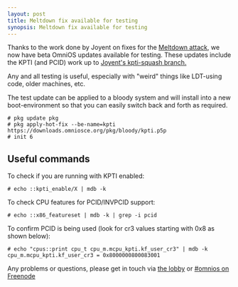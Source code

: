 ```yaml
---
layout: post
title: Meltdown fix available for testing
synopsis: Meltdown fix available for testing
---
```


Thanks to the work done by Joyent on fixes for the
[Meltdown attack](https://meltdownattack.com/), we now have beta OmniOS
updates available for testing. These updates include the KPTI (and PCID)
work up to [Joyent's kpti-squash branch.](https://github.com/rmustacc/illumos-gate/commits/kpti-squash)

Any and all testing is useful, especially with "weird" things like LDT-using
code, older machines, etc.

The test update can be applied to a bloody system and will install into a new
boot-environment so that you can easily switch back and forth as required.

```
# pkg update pkg
# pkg apply-hot-fix --be-name=kpti https://downloads.omniosce.org/pkg/bloody/kpti.p5p
# init 6
```

## Useful commands

To check if you are running with KPTI enabled:
```
# echo ::kpti_enable/X | mdb -k
```

To check CPU features for PCID/INVPCID support:
```
# echo ::x86_featureset | mdb -k | grep -i pcid
```

To confirm PCID is being used (look for cr3 values starting with 0x8 as shown
below):
```
# echo "cpus::print cpu_t cpu_m.mcpu_kpti.kf_user_cr3" | mdb -k
cpu_m.mcpu_kpti.kf_user_cr3 = 0x8000000800083001
```

Any problems or questions, please get in touch via
[the lobby](https://gitter.im/omniosorg/Lobby) or
[#omnios on Freenode](http://webchat.freenode.net?randomnick=1&channels=%23omnios&uio=d4)

